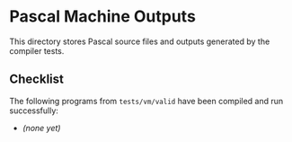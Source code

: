 # Pascal Machine Outputs

This directory stores Pascal source files and outputs generated by the compiler tests.

## Checklist

The following programs from `tests/vm/valid` have been compiled and run successfully:

- *(none yet)*
